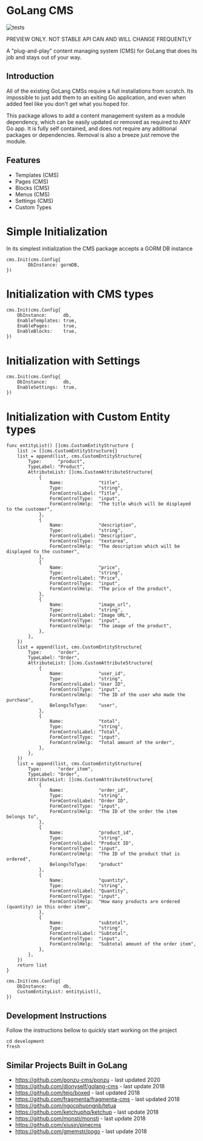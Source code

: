 # GoLang CMS

![tests](https://github.com/gouniverse/cms/workflows/tests/badge.svg)

PREVIEW ONLY. NOT STABLE API CAN AND WILL CHANGE FREQUENTLY

A "plug-and-play" content managing system (CMS) for GoLang that does its job and stays out of your way.

## Introduction

All of the existing GoLang CMSs require a full installations from scratch. Its impossible to just add them to an exiting Go application, and even when added feel like you don't get what you hoped for.

This package allows to add a content management system as a module dependency, which can be easily updated or removed as required to ANY Go app. It is fully self contained, and does not require any additional packages or dependencies. Removal is also a breeze just remove the module.

## Features

- Templates (CMS)
- Pages (CMS)
- Blocks (CMS)
- Menus (CMS)
- Settings (CMS)
- Custom Types

# Simple Initialization

In its simplest initialization the CMS package accepts a GORM DB instance

```
cms.Init(cms.Config{
		DbInstance: gormDB,
})
```

# Initialization with CMS types

```
cms.Init(cms.Config{
    DbInstance:      db,
    EnableTemplates: true,
    EnablePages:     true,
    EnableBlocks:    true,
})
```

# Initialization with Settings

```
cms.Init(cms.Config{
    DbInstance:      db,
    EnableSettings:  true,
})
```

# Initialization with Custom Entity types

```
func entityList() []cms.CustomEntityStructure {
	list := []cms.CustomEntityStructure{}
	list = append(list, cms.CustomEntityStructure{
		Type:      "product",
		TypeLabel: "Product",
		AttributeList: []cms.CustomAttributeStructure{
			{
				Name:             "title",
				Type:             "string",
				FormControlLabel: "Title",
				FormControlType:  "input",
				FormControlHelp:  "The title which will be displayed to the customer",
			},
			{
				Name:             "description",
				Type:             "string",
				FormControlLabel: "Description",
				FormControlType:  "textarea",
				FormControlHelp:  "The description which will be displayed to the customer",
			},
			{
				Name:             "price",
				Type:             "string",
				FormControlLabel: "Price",
				FormControlType:  "input",
				FormControlHelp:  "The price of the product",
			},
			{
				Name:             "image_url",
				Type:             "string",
				FormControlLabel: "Image URL",
				FormControlType:  "input",
				FormControlHelp:  "The image of the product",
			},
		},
	})
	list = append(list, cms.CustomEntityStructure{
		Type:      "order",
		TypeLabel: "Order",
		AttributeList: []cms.CustomAttributeStructure{
			{
				Name:             "user_id",
				Type:             "string",
				FormControlLabel: "User ID",
				FormControlType:  "input",
				FormControlHelp:  "The ID of the user who made the purchase",
				BelongsToType:    "user",
			},
			{
				Name:             "total",
				Type:             "string",
				FormControlLabel: "Total",
				FormControlType:  "input",
				FormControlHelp:  "Total amount of the order",
			},
		},
	})
	list = append(list, cms.CustomEntityStructure{
		Type:      "order_item",
		TypeLabel: "Order",
		AttributeList: []cms.CustomAttributeStructure{
			{
				Name:             "order_id",
				Type:             "string",
				FormControlLabel: "Order ID",
				FormControlType:  "input",
				FormControlHelp:  "The ID of the order the item belongs to",
			},
			{
				Name:             "product_id",
				Type:             "string",
				FormControlLabel: "Product ID",
				FormControlType:  "input",
				FormControlHelp:  "The ID of the product that is ordered",
				BelongsToType:    "product"
			},
			{
				Name:             "quantity",
				Type:             "string",
				FormControlLabel: "Quantity",
				FormControlType:  "input",
				FormControlHelp:  "How many products are ordered (quantity) in this order item",
			},
			{
				Name:             "subtotal",
				Type:             "string",
				FormControlLabel: "Subtotal",
				FormControlType:  "input",
				FormControlHelp:  "Subtotal amount of the order item",
			},
		},
	})
	return list
}

cms.Init(cms.Config{
    DbInstance:      db,
    CustomEntityList: entityList(),
})
```

## Development Instructions

Follow the instructions bellow to quickly start working on the project

```
cd development
fresh
```



## Similar Projects Built in GoLang

- https://github.com/ponzu-cms/ponzu - last updated 2020
- https://github.com/dionyself/golang-cms - last update 2018
- https://github.com/tejo/boxed - last updated 2018
- https://github.com/fragmenta/fragmenta-cms - last updated 2018
- https://github.com/ngocphuongnb/tetua
- https://github.com/ketchuphq/ketchup - last update 2018
- https://github.com/monsti/monsti - last update 2018
- https://github.com/xiusin/pinecms
- https://github.com/gmemstr/pogo - last update 2018




